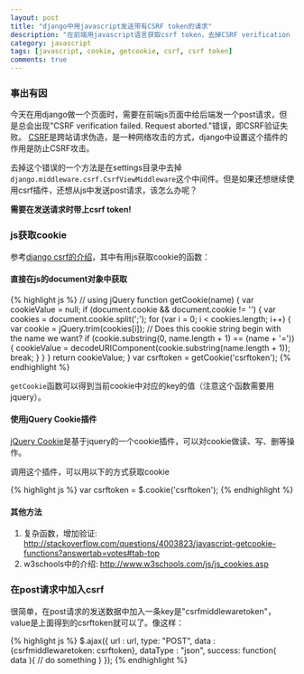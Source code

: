 ```yaml
---
layout: post
title: "django中用javascript发送带有CSRF token的请求"
description: "在前端用javascript语言获取csrf token，去掉CSRF verification failed错误."
category: javascript
tags: [javascript, cookie, getcookie, csrf, csrf token]
comments: true
---
```


### 事出有因

今天在用django做一个页面时，需要在前端js页面中给后端发一个post请求，但是总会出现"CSRF verification failed. Request aborted."错误，即CSRF验证失败。 [CSRF][]是跨站请求伪造，是一种网络攻击的方式，django中设置这个插件的作用是防止CSRF攻击。

去掉这个错误的一个方法是在settings目录中去掉`django.middleware.csrf.CsrfViewMiddleware`这个中间件。但是如果还想继续使用csrf插件，还想从js中发送post请求，该怎么办呢？

**需要在发送请求时带上csrf token!**

### js获取cookie

参考[django csrf的介绍][django-csrf]，其中有用js获取cookie的函数：

#### 直接在js的document对象中获取

{% highlight js %}
// using jQuery
function getCookie(name) {
    var cookieValue = null;
    if (document.cookie && document.cookie != '') {
        var cookies = document.cookie.split(';');
        for (var i = 0; i < cookies.length; i++) {
            var cookie = jQuery.trim(cookies[i]);
            // Does this cookie string begin with the name we want?
            if (cookie.substring(0, name.length + 1) == (name + '=')) {
                cookieValue = decodeURIComponent(cookie.substring(name.length + 1));
                break;
            }
        }
    }
    return cookieValue;
}
var csrftoken = getCookie('csrftoken');
{% endhighlight %}

`getCookie`函数可以得到当前cookie中对应的key的值（注意这个函数需要用jquery）。

#### 使用jQuery Cookie插件

[jQuery Cookie][]是基于jquery的一个cookie插件，可以对cookie做读、写、删等操作。

调用这个插件，可以用以下的方式获取cookie

{% highlight js %}
var csrftoken = $.cookie('csrftoken');
{% endhighlight %}

#### 其他方法

1. 复杂函数，增加验证: <http://stackoverflow.com/questions/4003823/javascript-getcookie-functions?answertab=votes#tab-top>
2. w3schools中的介绍: <http://www.w3schools.com/js/js_cookies.asp>

### 在post请求中加入csrf

很简单，在post请求的发送数据中加入一条key是"csrfmiddlewaretoken"，value是上面得到的csrftoken就可以了。像这样：

{% highlight js %}
$.ajax({
    url : url,
    type: "POST",
    data : {csrfmiddlewaretoken: csrftoken},
    dataType : "json",
    success: function( data ){
        // do something
    }
});
{% endhighlight %}


[CSRF]: http://baike.baidu.com/view/1609487.htm
[django-csrf]: https://docs.djangoproject.com/en/dev/ref/contrib/csrf/
[jQuery Cookie]: http://plugins.jquery.com/cookie/
